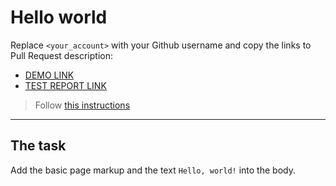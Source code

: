 # Hello world
Replace `<your_account>` with your Github username and copy the links to Pull Request description:
- [DEMO LINK](https://natasha-hryb.github.io/layout_hello-world/)
- [TEST REPORT LINK](https://natasha-hryb.github.io/layout_hello-world/report/html_report/)

> Follow [this instructions](https://mate-academy.github.io/layout_task-guideline/#how-to-solve-the-layout-tasks-on-github)
___

## The task 
Add the basic page markup and the text `Hello, world!` into the body.

